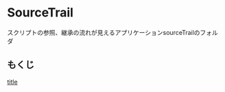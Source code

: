 # SourceTrail

スクリプトの参照、継承の流れが見えるアプリケーションsourceTrailのフォルダ

## もくじ

[title](/sourceTrail/document/title.md)
